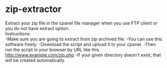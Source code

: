 # zip-extractor
Extract your zip file in the cpanel file manager when you use FTP client or you do not have extract option.
</br>
Instructions:
</br>
-Make sure you are going to extract from zip archived file.
-You can use this software freely.
-Download the script and upload it to your cpanel.
-Then run the script in your browser by URL like this http://www.example.com/zip.php
-If your given directory doesn't exist, that will be created automatically.

